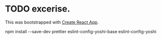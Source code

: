 # TODO excerise.

This was bootstrapped with [Create React App](https://github.com/facebook/create-react-app).

npm install --save-dev prettier eslint-config-yoshi-base eslint-config-yoshi
